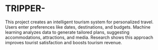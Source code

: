 # TRIPPER-
This project creates an intelligent tourism system for personalized travel. Users enter preferences like dates, destinations, and budgets. Machine learning analyzes data to generate tailored plans, suggesting accommodations, attractions, and media. Research shows this approach improves tourist satisfaction and boosts tourism revenue.
